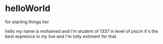 # helloWorld
for starting things her


hello my name is mohamed and I'm student of 1337 in level of piscin it's the best expreince in my live and I'm totly exitment for that.
